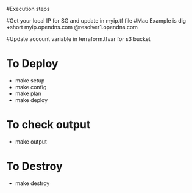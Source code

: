 #Execution steps

#Get your local IP for SG and update in myip.tf file
#Mac Example is
dig +short myip.opendns.com @resolver1.opendns.com

#Update account variable in terraform.tfvar for s3 bucket 

# To Deploy
 - make setup
 - make config
 - make plan 
 - make deploy 

# To check output
 - make output

# To Destroy
 - make destroy


